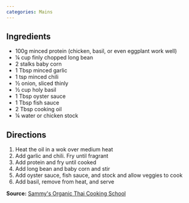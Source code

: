 ```yaml
---
categories: Mains
---
```


## Ingredients
 - 100g minced protein (chicken, basil, or even eggplant work well)
 - &frac14; cup finly chopped long bean
 - 2 stalks baby corn
 - 1 Tbsp minced garlic
 - 1 tsp minced chili
 - &frac12; onion, sliced thinly
 - &frac12; cup holy basil
 - 1 Tbsp oyster sauce
 - 1 Tbsp fish sauce
 - 2 Tbsp cooking oil
 - &frac14; water or chicken stock

## Directions
1. Heat the oil in a wok over medium heat
2. Add garlic and chili. Fry until fragrant
3. Add protein and fry until cooked
4. Add long bean and baby corn and stir
5. Add oyster sauce, fish sauce, and stock and allow veggies to cook
6. Add basil, remove from heat, and serve

**Source:** [Sammy's Organic Thai Cooking School](https://www.facebook.com/Sammy-Organic-Thai-Cooking-School-121424394552150/)